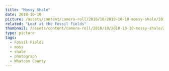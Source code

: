 ```yaml
---
title: "Mossy Shale"
date: 2018-10-10
picture: /assets/content/camera-roll/2018/10/2018-10-10-mossy-shale/20181010_191932429_iOS.jpg
related: "Leaf at the Fossil Fields"
thumbnail: /assets/content/camera-roll/2018/10/2018-10-10-mossy-shale/20181010_191932429_iOS-thumbnail.jpg
type: picture
tags:
  - Fossil Fields
  - moss
  - shale
  - photograph
  - Whatcom County
---
```


